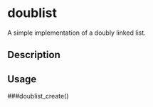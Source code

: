# doublist
A simple implementation of a doubly linked list.

## Description


## Usage

###doublist_create()

